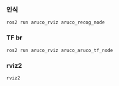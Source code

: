 ### 인식
```
ros2 run aruco_rviz aruco_recog_node
```
### TF br
```
ros2 run aruco_rviz aruco_aruco_tf_node
```
### rviz2
```
rviz2
```
